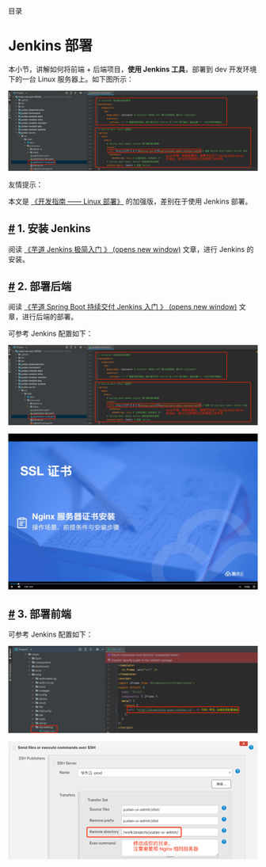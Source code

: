 目录

# Jenkins 部署

本小节，讲解如何将前端 + 后端项目，**使用 Jenkins 工具**，部署到 dev 开发环境下的一台 Linux 服务器上。如下图所示：

![Jenkins 部署](./static/01.png)

友情提示：

本文是 [《开发指南 —— Linux 部署》](/deployment-linux) 的加强版，差别在于使用 Jenkins 部署。

## [#](#_1-安装-jenkins) 1. 安装 Jenkins

阅读 [《芋道 Jenkins 极简入门 》 (opens new window)](https://www.iocoder.cn/Jenkins/install/?yudao) 文章，进行 Jenkins 的安装。

## [#](#_2-部署后端) 2. 部署后端

阅读 [《芋道 Spring Boot 持续交付 Jenkins 入门 》 (opens new window)](https://www.iocoder.cn/Spring-Boot/Jenkins/?yudao) 文章，进行后端的部署。

可参考 Jenkins 配置如下：

![Build](./static/01.png)

![Post Steps](./static/02.png)

## [#](#_3-部署前端) 3. 部署前端

可参考 Jenkins 配置如下：

![Build](./static/11.png)

![Post Steps](./static/12.png)